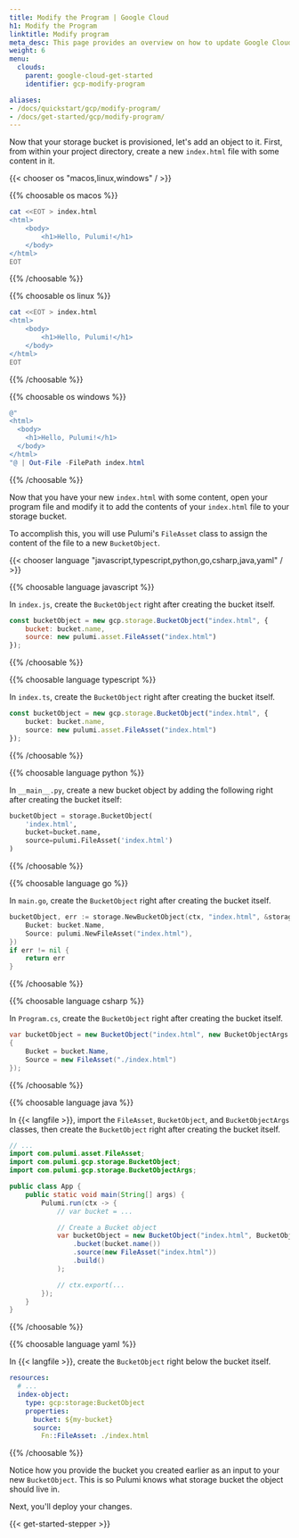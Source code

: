 ```yaml
---
title: Modify the Program | Google Cloud
h1: Modify the Program
linktitle: Modify program
meta_desc: This page provides an overview on how to update Google Cloud (GCP) project from a Pulumi program.
weight: 6
menu:
  clouds:
    parent: google-cloud-get-started
    identifier: gcp-modify-program

aliases:
- /docs/quickstart/gcp/modify-program/
- /docs/get-started/gcp/modify-program/
---
```


Now that your storage bucket is provisioned, let's add an object to it. First, from within your project directory, create a new `index.html` file with some content in it.

{{< chooser os "macos,linux,windows" / >}}

{{% choosable os macos %}}

```bash
cat <<EOT > index.html
<html>
    <body>
        <h1>Hello, Pulumi!</h1>
    </body>
</html>
EOT
```

{{% /choosable %}}

{{% choosable os linux %}}

```bash
cat <<EOT > index.html
<html>
    <body>
        <h1>Hello, Pulumi!</h1>
    </body>
</html>
EOT
```

{{% /choosable %}}

{{% choosable os windows %}}

```powershell
@"
<html>
  <body>
    <h1>Hello, Pulumi!</h1>
  </body>
</html>
"@ | Out-File -FilePath index.html
```

{{% /choosable %}}

Now that you have your new `index.html` with some content, open your program file and modify it to add the contents of your `index.html` file to your storage bucket.

To accomplish this, you will use Pulumi's `FileAsset` class to assign the content of the file to a new  `BucketObject`.

{{< chooser language "javascript,typescript,python,go,csharp,java,yaml" / >}}

{{% choosable language javascript %}}

In `index.js`, create the `BucketObject` right after creating the bucket itself.

```javascript
const bucketObject = new gcp.storage.BucketObject("index.html", {
    bucket: bucket.name,
    source: new pulumi.asset.FileAsset("index.html")
});
```

{{% /choosable %}}

{{% choosable language typescript %}}

In `index.ts`, create the `BucketObject` right after creating the bucket itself.

```typescript
const bucketObject = new gcp.storage.BucketObject("index.html", {
    bucket: bucket.name,
    source: new pulumi.asset.FileAsset("index.html")
});
```

{{% /choosable %}}

{{% choosable language python %}}

In `__main__.py`, create a new bucket object by adding the following right after creating the bucket itself:

```python
bucketObject = storage.BucketObject(
    'index.html',
    bucket=bucket.name,
    source=pulumi.FileAsset('index.html')
)
```

{{% /choosable %}}

{{% choosable language go %}}

In `main.go`, create the `BucketObject` right after creating the bucket itself.

```go
bucketObject, err := storage.NewBucketObject(ctx, "index.html", &storage.BucketObjectArgs{
    Bucket: bucket.Name,
    Source: pulumi.NewFileAsset("index.html"),
})
if err != nil {
    return err
}
```

{{% /choosable %}}

{{% choosable language csharp %}}

In `Program.cs`, create the `BucketObject` right after creating the bucket itself.

```csharp
var bucketObject = new BucketObject("index.html", new BucketObjectArgs
{
    Bucket = bucket.Name,
    Source = new FileAsset("./index.html")
});
```

{{% /choosable %}}

{{% choosable language java %}}

In {{< langfile >}}, import the `FileAsset`, `BucketObject`, and `BucketObjectArgs` classes, then create the `BucketObject` right after creating the bucket itself.

```java
// ...
import com.pulumi.asset.FileAsset;
import com.pulumi.gcp.storage.BucketObject;
import com.pulumi.gcp.storage.BucketObjectArgs;

public class App {
    public static void main(String[] args) {
        Pulumi.run(ctx -> {
            // var bucket = ...

            // Create a Bucket object
            var bucketObject = new BucketObject("index.html", BucketObjectArgs.builder()
                .bucket(bucket.name())
                .source(new FileAsset("index.html"))
                .build()
            );

            // ctx.export(...
        });
    }
}
```

{{% /choosable %}}

{{% choosable language yaml %}}

In {{< langfile >}}, create the `BucketObject` right below the bucket itself.

```yaml
resources:
  # ...
  index-object:
    type: gcp:storage:BucketObject
    properties:
      bucket: ${my-bucket}
      source:
        Fn::FileAsset: ./index.html
```

{{% /choosable %}}

Notice how you provide the bucket you created earlier as an input to your new `BucketObject`. This is so Pulumi knows what storage bucket the object should live in.

Next, you'll deploy your changes.

{{< get-started-stepper >}}
